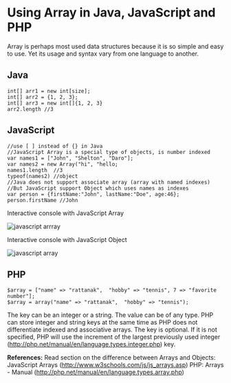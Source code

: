 # Using Array in Java, JavaScript and PHP
Array is perhaps most used data structures because it is so simple and easy to use. Yet its usage and syntax vary from one language to another.

## Java
```
int[] arr1 = new int[size];
int[] arr2 = {1, 2, 3};
int[] arr3 = new int[]{1, 2, 3}
arr2.length //3
```

## JavaScript
```
//use [ ] instead of {} in Java
//JavaScript Array is a special type of objects, is number indexed
var names1 = ["John", "Shelton", "Daro"];
var names2 = new Array("hi", "hello;
names1.length  //3
typeof(names2) //object
//Java does not support associate array (array with named indexes)
//But JavaScript support Object which uses names as indexes
var person = {firstName:"John", lastName:"Doe", age:46};
person.firstName //John
```
Interactive console with JavaScript Array

![javascript arrray](https://qph.ec.quoracdn.net/main-qimg-e5cf348428125fa9b7cf66c9840ee559?convert_to_webp=true)

Interactive console with JavaScript Object

![javascript array](https://qph.ec.quoracdn.net/main-qimg-2b6ea42e1d0d4341ee1e9464a601b649?convert_to_webp=true)

## PHP
```
$array = ["name" => "rattanak",  "hobby" => "tennis", 7 => "favorite number"];
$array = array("name" => "rattanak",  "hobby" => "tennis");
```
The key can be an integer or a string. The value can be of any type.
PHP can store integer and string keys at the same time as PHP does not differentiate indexed and associative arrays.
The key is optional. If it is not specified, PHP will use the increment of the largest previously used integer (http://php.net/manual/en/language.types.integer.php) key.

**References:**
Read section on the difference between Arrays and Objects: JavaScript Arrays (http://www.w3schools.com/js/js_arrays.asp)
PHP: Arrays - Manual (http://php.net/manual/en/language.types.array.php)
